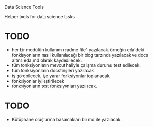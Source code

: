 Data Science Tools 

Helper tools for data science tasks


# TODO
- her bir modülün kullanım readme file'ı yazılacak. örneğin eda'deki fonkisyonların nasıl kullanılacağı bir blog tarzında yazılacak ve docs altına eda.md olarak kaydedilecek.
- tüm fonksiyonların mevcut haliyle çalışma durumu test edilecek.
- tüm fonksiyonların docstingleri yazılacak
- iş görebilecek, işe yarar fonksiyonlar toplanacak.
- fonksiyonlar iyileştirilecek
- fonksiyonların test fonksiyonları yazılacak.


# TODO

- Kütüphane oluşturma basamakları bir md ile yazılacak.
